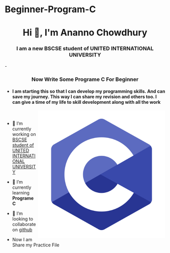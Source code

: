 # Beginner-Program-C
<h1 align="center">Hi 👋, I'm Ananno Chowdhury</h1>
<h3 align="center">I am a new BSCSE student of UNITED INTERNATIONAL UNIVERSITY</h3>
- <h3 align="center">Now Write Some Programe C For Beginner </h3>

- <h4 >I am starting this so that I can develop my programming skills. And can save my journey. This way I can share my revision and others too. I can give a time of my life to skill development along with all the work</h3>
<img align="right" alt="coding" width="400" src="https://github.com/ANANNOCHOWDHURY/Beginner-Program-C/blob/main/a5d2fe5e5744e50feb00d7bf8cb8a011.png">
</br>

- 🔭 I’m currently working on [BSCSE student of UNITED INTERNATIONAL UNIVERSITY](https://github.com/ANANNOCHOWDHURY/ANANNOCHOWDHURY)
- 🌱 I’m currently learning **Programe C**

- 👯 I’m looking to collaborate on [github](https://github.com/ANANNOCHOWDHURY/ANANNOCHOWDHURY)
-    Now I am Share my Practice File
